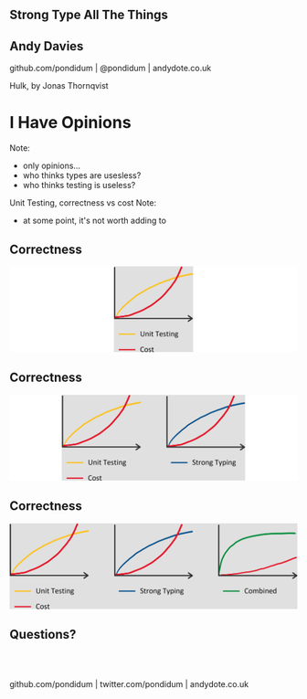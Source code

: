 ## Strong Type All The Things <!-- .element: class="push-down stroke" -->
## Andy Davies <!-- .element: class="stroke" -->
github.com/pondidum | @pondidum | andydote.co.uk  <!-- .element: class="smaller white" -->

Hulk, by Jonas Thornqvist <!-- .element: class="attribution white" -->

<!-- .slide: data-background="content/strong-typing/img/hulkfan1.jpg" data-background-size="contain" class="intro" -->



# I Have Opinions
Note:
* only opinions...
* who thinks types are usesless?
* who thinks testing is useless?



Unit Testing, correctness vs cost
Note:
* at some point, it's not worth adding to



## Correctness

![cost vs correctness](content/strong-typing/img/correctness-cost-unit.png) <!-- .element: class="no-border" -->
<!-- .slide: data-transition="slide-in fade-out" -->



## Correctness

![cost vs correctness](content/strong-typing/img/correctness-cost-typing.png) <!-- .element: class="no-border" -->
<!-- .slide: data-transition="fade" -->



## Correctness

![cost vs correctness](content/strong-typing/img/correctness-cost-combined.png) <!-- .element: class="no-border" -->
<!-- .slide: data-transition="fade-in slide-out" -->



## Questions?
<br />

<br />

github.com/pondidum | twitter.com/pondidum | andydote.co.uk  <!-- .element: class="small" -->
